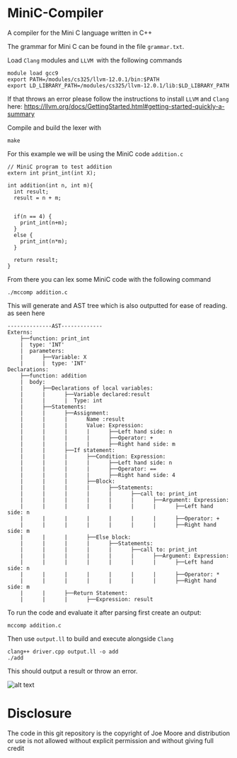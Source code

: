 # MiniC-Compiler
A compiler for the Mini C language written in C++

The grammar for Mini C can be found in the file `grammar.txt`.

Load `Clang` modules and `LLVM `with the following commands
```
module load gcc9
export PATH=/modules/cs325/llvm-12.0.1/bin:$PATH
export LD_LIBRARY_PATH=/modules/cs325/llvm-12.0.1/lib:$LD_LIBRARY_PATH
```
If that throws an error please follow the instructions to install `LLVM` and `Clang` here: https://llvm.org/docs/GettingStarted.html#getting-started-quickly-a-summary

Compile and build the lexer with 
```
make
```


For this example we will be using the MiniC code `addition.c`

```
// MiniC program to test addition
extern int print_int(int X);

int addition(int n, int m){
  int result;
  result = n + m;
  

  if(n == 4) {
    print_int(n+m);
  }
  else {
    print_int(n*m);
  }

  return result;
}
```


From there you can lex some MiniC code with the following command
```
./mccomp addition.c
```

This will generate and AST tree which is also outputted for ease of reading. as seen here

```
--------------AST-------------
Externs:
    ├──function: print_int
    |  type: 'INT'
    |  parameters: 
    |      ├──Variable: X
    |      |  type: 'INT'
Declarations:
    ├──function: addition
    |  body: 
    |      ├──Declarations of local variables: 
    |      |      ├──Variable declared:result
    |      |      |  Type: int
    |      ├──Statements: 
    |      |      ├──Assignment: 
    |      |      |      Name :result
    |      |      |      Value: Expression:
    |      |      |      |      ├──Left hand side: n
    |      |      |      |      ├──Operator: +
    |      |      |      |      ├──Right hand side: m
    |      |      ├──If statement:
    |      |      |      ├──Condition: Expression:
    |      |      |      |      ├──Left hand side: n
    |      |      |      |      ├──Operator: ==
    |      |      |      |      ├──Right hand side: 4
    |      |      |      ├──Block: 
    |      |      |      |      ├──Statements: 
    |      |      |      |      |      ├──call to: print_int
    |      |      |      |      |      |      ├──Argument: Expression:
    |      |      |      |      |      |      |      ├──Left hand side: n
    |      |      |      |      |      |      |      ├──Operator: +
    |      |      |      |      |      |      |      ├──Right hand side: m
    |      |      |      ├──Else block: 
    |      |      |      |      ├──Statements: 
    |      |      |      |      |      ├──call to: print_int
    |      |      |      |      |      |      ├──Argument: Expression:
    |      |      |      |      |      |      |      ├──Left hand side: n
    |      |      |      |      |      |      |      ├──Operator: *
    |      |      |      |      |      |      |      ├──Right hand side: m
    |      |      ├──Return Statement:
    |      |      |      ├──Expression: result
```

To run the code and evaluate it after parsing first create an output:

```
mccomp addition.c
```

Then use `output.ll` to build and execute alongside `Clang`

```
clang++ driver.cpp output.ll -o add
./add
```

This should output a result or throw an error.

![alt text](https://cdn.discordapp.com/attachments/192724811594596352/915194527558545438/unknown.png)

# Disclosure
The code in this git repository is the copyright of Joe Moore and distribution or use is not allowed without explicit permission and without giving full credit
